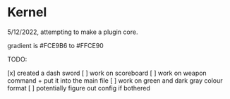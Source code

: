 # Kernel
5/12/2022, attempting to make a plugin core.

gradient is #FCE9B6 to #FFCE90

TODO:

[x] created a dash sword
[ ] work on scoreboard
[ ] work on weapon command + put it into the main file
[ ] work on green and dark gray colour format
[ ] potentially figure out config if bothered
